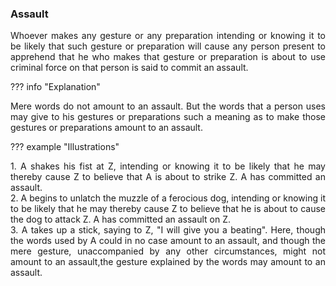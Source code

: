 ### Assault
<div style="text-align: justify">

Whoever makes any gesture or any preparation intending or knowing it to be likely that such gesture or preparation will cause any person present to apprehend that he who makes that gesture or preparation is about to use criminal force on that person is said to commit an assault.

</div>

??? info "Explanation"
    <div style="text-align: justify"> Mere words do not amount to an assault. But the words that a person uses may give to his gestures or preparations such a meaning as to make those gestures or preparations amount to an assault.

??? example "Illustrations"
    <div style="text-align: justify"> 1. A shakes his fist at Z, intending or knowing it to be likely that he may thereby cause Z to believe that A is about to strike Z. A has committed an assault.
    <div style="text-align: justify"> 2. A begins to unlatch the muzzle of a ferocious dog, intending or knowing it to be likely that he may thereby cause Z to believe that he is about to cause the dog to attack Z. A has committed an assault on Z.
    <div style="text-align: justify"> 3. A takes up a stick, saying to Z, "I will give you a beating". Here, though the words used by A could in no case amount to an assault, and though the mere gesture, unaccompanied by any other circumstances, might not amount to an assault,the gesture explained by the words may amount to an assault.
